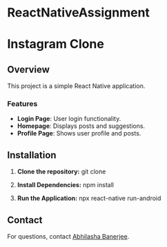 # ReactNativeAssignment

# Instagram Clone

## Overview

This project is a simple React Native application.

### Features

- **Login Page**: User login functionality.
- **Homepage**: Displays posts and suggestions.
- **Profile Page**: Shows user profile and posts.

## Installation

1. **Clone the repository:**
   git clone <repo-url>

2. **Install Dependencies:**
    npm install

3. **Run the Application:**
   npx react-native run-android


## Contact

For questions, contact [Abhilasha Banerjee](mailto:abhilashabanerjee02@gmail.com).
   
